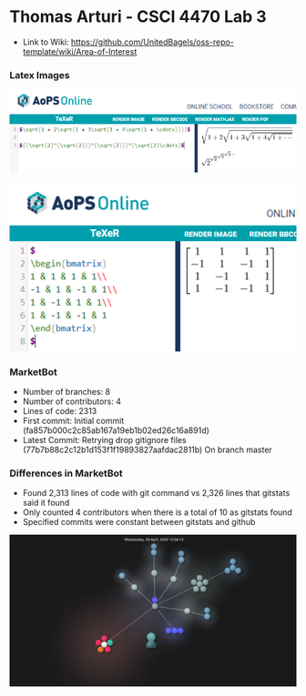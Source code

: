 # Thomas Arturi - CSCI 4470 Lab 3

- Link to Wiki: https://github.com/UnitedBagels/oss-repo-template/wiki/Area-of-Interest

### Latex Images

![alt text](latex1.PNG "latex1")

![alt text](latex2.PNG "latex2")

### MarketBot
- Number of branches: 8
- Number of contributors: 4
- Lines of code: 2313
- First commit: Initial commit (fa857b000c2c85ab167a19eb1b02ed26c16a891d)
- Latest Commit: Retrying drop gitignore files (77b7b88c2c12b1d153f1f19893827aafdac2811b) On branch master


### Differences in MarketBot
- Found 2,313 lines of code with git command vs 2,326 lines that gitstats said it found
- Only counted 4 contributors when there is a total of 10 as gitstats found
- Specified commits were constant between gitstats and github

![alt text](market.png "marketbot")
